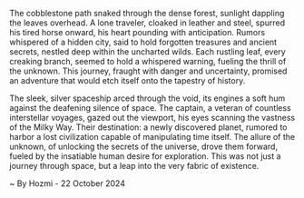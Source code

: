 
The cobblestone path snaked through the dense forest, sunlight dappling the leaves overhead. A lone traveler, cloaked in leather and steel, spurred his tired horse onward, his heart pounding with anticipation. Rumors whispered of a hidden city, said to hold forgotten treasures and ancient secrets, nestled deep within the uncharted wilds.  Each rustling leaf, every creaking branch, seemed to hold a whispered warning, fueling the thrill of the unknown. This journey, fraught with danger and uncertainty, promised an adventure that would etch itself onto the tapestry of history.

The sleek, silver spaceship arced through the void, its engines a soft hum against the deafening silence of space.  The captain, a veteran of countless interstellar voyages, gazed out the viewport, his eyes scanning the vastness of the Milky Way. Their destination: a newly discovered planet, rumored to harbor a lost civilization capable of manipulating time itself.  The allure of the unknown, of unlocking the secrets of the universe, drove them forward, fueled by the insatiable human desire for exploration. This was not just a journey through space, but a leap into the very fabric of existence. 

~ By Hozmi - 22 October 2024
